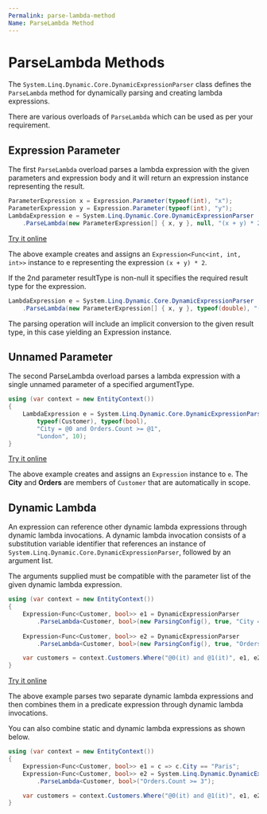 ```yaml
---
Permalink: parse-lambda-method
Name: ParseLambda Method
---
```


# ParseLambda Methods

The `System.Linq.Dynamic.Core.DynamicExpressionParser` class defines the `ParseLambda` method for dynamically parsing and creating lambda expressions.

There are various overloads of `ParseLambda` which can be used as per your requirement.

## Expression Parameter

The first `ParseLambda` overload parses a lambda expression with the given parameters and expression body and it will return an expression instance representing the result. 

```csharp
ParameterExpression x = Expression.Parameter(typeof(int), "x");
ParameterExpression y = Expression.Parameter(typeof(int), "y");
LambdaExpression e = System.Linq.Dynamic.Core.DynamicExpressionParser
    .ParseLambda(new ParameterExpression[] { x, y }, null, "(x + y) * 2");
```

[Try it online](https://dotnetfiddle.net/22vgqJ)

The above example creates and assigns an `Expression<Func<int, int, int>>` instance to e representing the expression `(x + y) * 2`.

If the 2nd parameter resultType is non-null it specifies the required result type for the expression. 

```csharp
LambdaExpression e = System.Linq.Dynamic.Core.DynamicExpressionParser
    .ParseLambda(new ParameterExpression[] { x, y }, typeof(double), "(x + y) * 2");
```

The parsing operation will include an implicit conversion to the given result type, in this case yielding an Expression instance.

## Unnamed Parameter

The second ParseLambda overload parses a lambda expression with a single unnamed parameter of a specified argumentType. 

```csharp
using (var context = new EntityContext())
{
    LambdaExpression e = System.Linq.Dynamic.Core.DynamicExpressionParser.ParseLambda(
        typeof(Customer), typeof(bool),
        "City = @0 and Orders.Count >= @1",
        "London", 10);
}
```

[Try it online](https://dotnetfiddle.net/y1i7V0)

The above example creates and assigns an `Expression` instance to `e`. The **City** and **Orders** are members of `Customer` that are automatically in scope.

## Dynamic Lambda

An expression can reference other dynamic lambda expressions through dynamic lambda invocations. A dynamic lambda invocation consists of a substitution variable identifier that references an instance of `System.Linq.Dynamic.Core.DynamicExpressionParser`, followed by an argument list. 

The arguments supplied must be compatible with the parameter list of the given dynamic lambda expression.

```csharp
using (var context = new EntityContext())
{
    Expression<Func<Customer, bool>> e1 = DynamicExpressionParser
        .ParseLambda<Customer, bool>(new ParsingConfig(), true, "City = @0", "London");
			
    Expression<Func<Customer, bool>> e2 = DynamicExpressionParser
        .ParseLambda<Customer, bool>(new ParsingConfig(), true, "Orders.Count >= 3");

    var customers = context.Customers.Where("@0(it) and @1(it)", e1, e2).ToList();
}
```
[Try it online](https://dotnetfiddle.net/9hcBuL)

The above example parses two separate dynamic lambda expressions and then combines them in a predicate expression through dynamic lambda invocations.

You can also combine static and dynamic lambda expressions as shown below.

```csharp
using (var context = new EntityContext())
{
    Expression<Func<Customer, bool>> e1 = c => c.City == "Paris";
    Expression<Func<Customer, bool>> e2 = System.Linq.Dynamic.DynamicExpression
        .ParseLambda<Customer, bool>("Orders.Count >= 3");

    var customers = context.Customers.Where("@0(it) and @1(it)", e1, e2).ToList();
}
```
